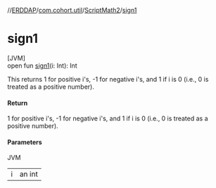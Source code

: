 //[ERDDAP](../../../index.md)/[com.cohort.util](../index.md)/[ScriptMath2](index.md)/[sign1](sign1.md)

# sign1

[JVM]\
open fun [sign1](sign1.md)(i: Int): Int

This returns 1 for positive i's, -1 for negative i's, and 1 if i is 0 (i.e., 0 is treated as a positive number).

#### Return

1 for positive i's, -1 for negative i's, and 1 if i is 0 (i.e., 0 is treated as a positive number).

#### Parameters

JVM

| | |
|---|---|
| i | an int |